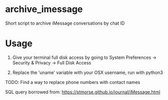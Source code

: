 # archive_imessage
Short script to archive iMessage conversations by chat ID

# Usage

1. Give your terminal full disk access by going to System Preferences -> Security & Privacy -> Full Disk Access

2. Replace the 'uname' variable with your OSX username, run with python3

TODO: Find a way to replace phone numbers with contact names

SQL query borrowed from: https://stmorse.github.io/journal/iMessage.html

